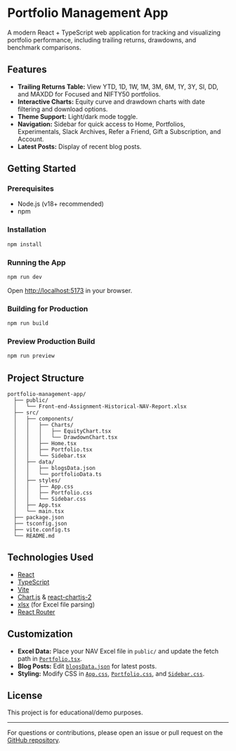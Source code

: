 # Portfolio Management App

A modern React + TypeScript web application for tracking and visualizing portfolio performance, including trailing returns, drawdowns, and benchmark comparisons.

## Features

- **Trailing Returns Table:** View YTD, 1D, 1W, 1M, 3M, 6M, 1Y, 3Y, SI, DD, and MAXDD for Focused and NIFTY50 portfolios.
- **Interactive Charts:** Equity curve and drawdown charts with date filtering and download options.
- **Theme Support:** Light/dark mode toggle.
- **Navigation:** Sidebar for quick access to Home, Portfolios, Experimentals, Slack Archives, Refer a Friend, Gift a Subscription, and Account.
- **Latest Posts:** Display of recent blog posts.

## Getting Started

### Prerequisites

- Node.js (v18+ recommended)
- npm

### Installation

```sh
npm install
```

### Running the App

```sh
npm run dev
```

Open [http://localhost:5173](http://localhost:5173) in your browser.

### Building for Production

```sh
npm run build
```

### Preview Production Build

```sh
npm run preview
```

## Project Structure

```
portfolio-management-app/
  ├── public/
  │   └── Front-end-Assignment-Historical-NAV-Report.xlsx
  ├── src/
  │   ├── components/
  │   │   ├── Charts/
  │   │   │   ├── EquityChart.tsx
  │   │   │   └── DrawdownChart.tsx
  │   │   ├── Home.tsx
  │   │   ├── Portfolio.tsx
  │   │   └── Sidebar.tsx
  │   ├── data/
  │   │   ├── blogsData.json
  │   │   └── portfolioData.ts
  │   ├── styles/
  │   │   ├── App.css
  │   │   ├── Portfolio.css
  │   │   └── Sidebar.css
  │   ├── App.tsx
  │   └── main.tsx
  ├── package.json
  ├── tsconfig.json
  ├── vite.config.ts
  └── README.md
```

## Technologies Used

- [React](https://react.dev/)
- [TypeScript](https://www.typescriptlang.org/)
- [Vite](https://vitejs.dev/)
- [Chart.js](https://www.chartjs.org/) & [react-chartjs-2](https://react-chartjs-2.js.org/)
- [xlsx](https://github.com/SheetJS/sheetjs) (for Excel file parsing)
- [React Router](https://reactrouter.com/)

## Customization

- **Excel Data:** Place your NAV Excel file in `public/` and update the fetch path in [`Portfolio.tsx`](src/components/Portfolio.tsx).
- **Blog Posts:** Edit [`blogsData.json`](src/data/blogsData.json) for latest posts.
- **Styling:** Modify CSS in [`App.css`](src/styles/App.css), [`Portfolio.css`](src/styles/Portfolio.css), and [`Sidebar.css`](src/styles/Sidebar.css).

## License

This project is for educational/demo purposes.

---

For questions or contributions, please open an issue or pull request on the [GitHub repository](https://github.com/yourusername/portfolio-management-app).
